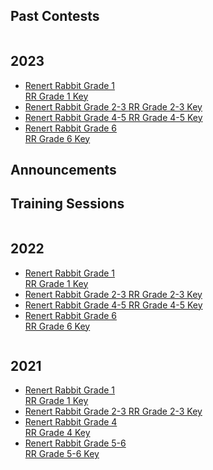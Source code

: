 
  <h2> Past Contests </h2>
<div class="row">
  <div class="column">
       <h2> 2023</h2>
    <p>
      <ul>
                <li> <a href="renertrabbit/2023 Renert Rabbit Gr1.pdf"> Renert Rabbit Grade 1 </a>   <br><a href="renertrabbit/2023 Renert Rabbit Gr1 SOLUTIONS.pdf"> RR Grade 1 Key</a>  </li>
        <li> <a href="renertrabbit/2023 Renert Rabbit Gr2-3.pdf"> Renert Rabbit Grade 2-3 </a><a href="renertrabbit/2023 Renert Rabbit Gr2-3 SOLUTIONS.pdf"> RR Grade 2-3 Key </a>  </li>
        <li> <a href="renertrabbit/2023 Renert Rabbit Gr4-5.pdf"> Renert Rabbit Grade 4-5 </a><a href="renertrabbit/2023 Renert Rabbit Gr4-5 SOLUTIONS.pdf">RR Grade 4-5 Key </a>  </li>
         <li> <a href="renertrabbit/2023 Renert Rabbit Gr6.pdf"> Renert Rabbit Grade 6 </a>  <br> <a href="renertrabbit/2023 Renert Rabbit Gr6 SOLUTIONS.pdf"> RR Grade 6 Key </a>  </li>
             </ul> 
    </p>
  <p>
  <p><h2>Announcements</h2></p>
  <p><h2>Training Sessions</h2></p></p>
  </div>
  
  <div class="column">
    <h2> 2022 </h2>
   <p>
      <ul>
                <li> <a href="renertrabbit/2022RenertRabbit_Gr1.pdf"> Renert Rabbit Grade 1 </a>  <br> <a href="renertrabbit/2022RenertRabbit_Gr1_KEY.pdf"> RR Grade 1 Key</a>  </li>
        <li> <a href="renertrabbit/2022RenertRabbit_Gr2-3_revised.pdf"> Renert Rabbit Grade 2-3 </a><a href="renertrabbit/2022RenertRabbit_Gr2-3_KEY.pdf"> RR Grade 2-3 Key </a>  </li>
        <li> <a href="renertrabbit/2022RenertRabbit_Gr4-5.pdf"> Renert Rabbit Grade 4-5 </a><a href="renertrabbit/2022RenertRabbit_Gr4-5_KEY.pdf">RR Grade 4-5 Key </a>  </li>
         <li> <a href="renertrabbit/2022RenertRabbit_Gr6_revised.pdf"> Renert Rabbit Grade 6 </a><br>   <a href="renertrabbit/2022RenertRabbit_Gr6_KEY.pdf"> RR Grade 6 Key </a>  </li>
             </ul> 
    </p>
      </div>

<div class="column">
    <h2> 2021 </h2>
   <p>
      <ul>
                <li> <a href="renertrabbit/2021RenertRabbit_Gr1.pdf"> Renert Rabbit Grade 1 </a> <br>  <a href="renertrabbit/2021RenertRabbit_Gr1_KEY.pdf"> RR Grade 1 Key</a>  </li>
        <li> <a href="renertrabbit/2021RenertRabbit_Gr2-3.pdf"> Renert Rabbit Grade 2-3 </a><a href="renertrabbit/2021RenertRabbit_Gr2-3 KEY.pdf"> RR Grade 2-3 Key </a>  </li>
        <li> <a href="renertrabbit/renertrabbit/2021RenertRabbit_Gr4.pdf"> Renert Rabbit Grade 4 </a><br><a href="renertrabbit/2021RenertRabbit_Gr4_KEY.pdf">RR Grade 4 Key </a>  </li>
         <li> <a href="renertrabbit/renertrabbit/2021RenertRabbit_Gr5-6.pdf"> Renert Rabbit Grade 5-6 </a> <br>  <a href="renertrabbit/2021RenertRabbit_Gr5-6_KEY.pdf"> RR Grade 5-6 Key </a>  </li>
             </ul> 
    </p>
      </div>
